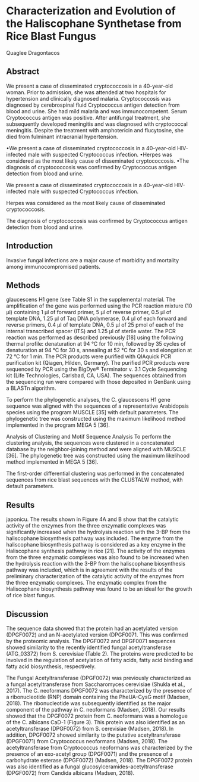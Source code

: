 # Characterization and Evolution of the Haliscophane Synthetase from Rice Blast Fungus
Quaglee Dragontacos


## Abstract
We present a case of disseminated cryptococcosis in a 40-year-old woman. Prior to admission, she was attended at two hospitals for hypertension and clinically diagnosed malaria. Cryptococcosis was diagnosed by cerebrospinal fluid Cryptococcus antigen detection from blood and urine. She had mild malaria and was immunocompetent. Serum Cryptococcus antigen was positive. After antifungal treatment, she subsequently developed meningitis and was diagnosed with cryptococcal meningitis. Despite the treatment with amphotericin and flucytosine, she died from fulminant intracranial hypertension.

•We present a case of disseminated cryptococcosis in a 40-year-old HIV-infected male with suspected Cryptococcus infection. •Herpes was considered as the most likely cause of disseminated cryptococcosis. •The diagnosis of cryptococcosis was confirmed by Cryptococcus antigen detection from blood and urine.

We present a case of disseminated cryptococcosis in a 40-year-old HIV-infected male with suspected Cryptococcus infection.

Herpes was considered as the most likely cause of disseminated cryptococcosis.

The diagnosis of cryptococcosis was confirmed by Cryptococcus antigen detection from blood and urine.


## Introduction
Invasive fungal infections are a major cause of morbidity and mortality among immunocompromised patients.


## Methods
glaucescens H1 gene (see Table S1 in the supplemental material. The amplification of the gene was performed using the PCR reaction mixture (10 µl) containing 1 µl of forward primer, 5 µl of reverse primer, 0.5 µl of template DNA, 1.25 µl of Taq DNA polymerase, 0.4 µl of each forward and reverse primers, 0.4 µl of template DNA, 0.5 µl of 25 pmol of each of the internal transcribed spacer (ITS) and 1.25 µl of sterile water. The PCR reaction was performed as described previously [18] using the following thermal profile: denaturation at 94 °C for 10 min, followed by 35 cycles of denaturation at 94 °C for 30 s, annealing at 52 °C for 30 s and elongation at 72 °C for 1 min. The PCR products were purified with QIAquick PCR purification kit (Qiagen, Hilden, Germany). The purified PCR products were sequenced by PCR using the BigDye® Terminator v. 3.1 Cycle Sequencing kit (Life Technologies, Carlsbad, CA, USA). The sequences obtained from the sequencing run were compared with those deposited in GenBank using a BLASTn algorithm.

To perform the phylogenetic analyses, the C. glaucescens H1 gene sequence was aligned with the sequences of a representative Arabidopsis species using the program MUSCLE [35] with default parameters. The phylogenetic tree was constructed using the maximum likelihood method implemented in the program MEGA 5 [36].

Analysis of Clustering and Motif Sequence Analysis
To perform the clustering analysis, the sequences were clustered in a concatenated database by the neighbor-joining method and were aligned with MUSCLE [36]. The phylogenetic tree was constructed using the maximum likelihood method implemented in MEGA 5 [36].

The first-order differential clustering was performed in the concatenated sequences from rice blast sequences with the CLUSTALW method, with default parameters.


## Results
japonicu. The results shown in Figure 4A and B show that the catalytic activity of the enzymes from the three enzymatic complexes was significantly increased when the hydrolysis reaction with the 3-BP from the haliscophane biosynthesis pathway was included. The enzyme from the haliscophane biosynthesis pathway is considered as a key enzyme in the Haliscophane synthesis pathway in rice [21]. The activity of the enzymes from the three enzymatic complexes was also found to be increased when the hydrolysis reaction with the 3-BP from the haliscophane biosynthesis pathway was included, which is in agreement with the results of the preliminary characterization of the catalytic activity of the enzymes from the three enzymatic complexes. The enzymatic complex from the Haliscophane biosynthesis pathway was found to be an ideal for the growth of rice blast fungus.


## Discussion
The sequence data showed that the protein had an acetylated version (DPGF0072) and an N-acetylated version (DPGF0071. This was confirmed by the proteomic analysis. The DPGF0072 and DPGF0071 sequences showed similarity to the recently identified fungal acetyltransferase (ATG_03372) from S. cerevisiae (Table 2). The proteins were predicted to be involved in the regulation of acetylation of fatty acids, fatty acid binding and fatty acid biosynthesis, respectively.

The Fungal Acetyltransferase (DPGF0072) was previously characterized as a fungal acetyltransferase from Saccharomyces cerevisiae (Shukla et al., 2017). The C. neoformans DPGF0072 was characterized by the presence of a ribonucleotide (RNP) domain containing the PheUA-CysG motif (Madsen, 2018). The ribonucleotide was subsequently identified as the major component of the pathway in C. neoformans (Madsen, 2018). Our results showed that the DPGF0072 protein from C. neoformans was a homologue of the C. albicans CaD-1 (Figure 3). This protein was also identified as an acetyltransferase (DPGF0072) from S. cerevisiae (Madsen, 2018). In addition, DPGF0072 showed similarity to the putative acetyltransferase (DPGF0071) from Cryptococcus neoformans (Madsen, 2018). The acetyltransferase from Cryptococcus neoformans was characterized by the presence of an exo-acetyl group (DPGF0071) and the presence of a carbohydrate esterase (DPGF0072) (Madsen, 2018). The DPGF0072 protein was also identified as a fungal glucosylceramides-acetyltransferase (DPGF0072) from Candida albicans (Madsen, 2018).
